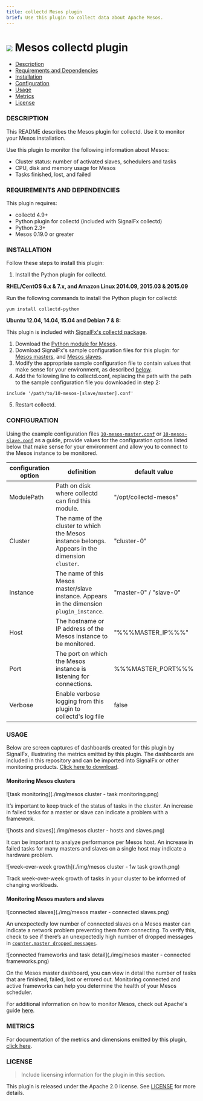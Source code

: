 ```yaml
---
title: collectd Mesos plugin
brief: Use this plugin to collect data about Apache Mesos.
---
```


# ![](https://github.com/signalfx/integrations/blob/master/collectd-mesos/img/integrations_mesos.png) Mesos collectd plugin

- [Description](#description)
- [Requirements and Dependencies](#requirements-and-dependencies)
- [Installation](#installation)
- [Configuration](#configuration)
- [Usage](#usage)
- [Metrics](#metrics)
- [License](#license)

### DESCRIPTION

This README describes the Mesos plugin for collectd. Use it to monitor your Mesos installation.

Use this plugin to monitor the following information about Mesos:
  - Cluster status: number of activated slaves, schedulers and tasks
  - CPU, disk and memory usage for Mesos
  - Tasks finished, lost, and failed

### REQUIREMENTS AND DEPENDENCIES

This plugin requires:

- collectd 4.9+
- Python plugin for collectd (included with SignalFx collectd)
- Python 2.3+
- Mesos 0.19.0 or greater

### INSTALLATION

Follow these steps to install this plugin:

1. Install the Python plugin for collectd.

 **RHEL/CentOS 6.x & 7.x, and Amazon Linux 2014.09, 2015.03 & 2015.09**

 Run the following commands to install the Python plugin for collectd:

 ```
 yum install collectd-python
 ```

 **Ubuntu 12.04, 14.04, 15.04 and Debian 7 & 8:**

 This plugin is included with [SignalFx's collectd package](https://support.signalfx.com/hc/en-us/articles/208080123).

1. Download the [Python module for Mesos](https://github.com/signalfx/collectd-mesos).
1. Download SignalFx's sample configuration files for this plugin: for [Mesos masters](././10-mesos-master.conf), and [Mesos slaves](././10-mesos-slave.conf).
3. Modify the appropriate sample configuration file to contain values that make sense for your environment, as described [below](#configuration).
4. Add the following line to collectd.conf, replacing the path with the path to the sample configuration file you downloaded in step 2:

  ```
  include '/path/to/10-mesos-[slave/master].conf'
  ```
5. Restart collectd.

### CONFIGURATION

Using the example configuration files [`10-mesos-master.conf`](././10-mesos-master.conf) or [`10-mesos-slave.conf`](././10-mesos-slave.conf) as a guide, provide values for the configuration options listed below that make sense for your environment and allow you to connect to the Mesos instance to be monitored.

| configuration option | definition | default value |
| ---------------------|------------|---------------|
| ModulePath | Path on disk where collectd can find this module. | "/opt/collectd-mesos" |
| Cluster | The name of the cluster to which the Mesos instance belongs. Appears in the dimension `cluster`. | "cluster-0" |
| Instance | The name of this Mesos master/slave instance. Appears in the dimension `plugin_instance`. | "master-0" / "slave-0" |
| Host  | The hostname or IP address of the Mesos instance to be monitored. | "%%%MASTER_IP%%%" |
| Port | The port on which the Mesos instance is listening for connections. | %%%MASTER_PORT%%% |
| Verbose | Enable verbose logging from this plugin to collectd's log file | false |

### USAGE

Below are screen captures of dashboards created for this plugin by SignalFx, illustrating the metrics emitted by this plugin. The dashboards are included in this repository and can be imported into SignalFx or other monitoring products. [Click here to download](./Page_Mesos.json).

#### Monitoring Mesos clusters

![task monitoring](./img/mesos cluster - task monitoring.png)

It’s important to keep track of the status of tasks in the cluster. An increase in failed tasks for a master or slave can indicate a problem with a framework.

![hosts and slaves](./img/mesos cluster - hosts and slaves.png)

It can be important to analyze performance per Mesos host. An increase in failed tasks for many masters and slaves on a single host may indicate a hardware problem.

![week-over-week growth](./img/mesos cluster - 1w task growth.png)

Track week-over-week growth of tasks in your cluster to be informed of changing workloads.

#### Monitoring Mesos masters and slaves

![connected slaves](./img/mesos master - connected slaves.png)

An unexpectedly low number of connected slaves on a Mesos master can indicate a network problem preventing them from connecting. To verify this, check to see if there’s an unexpectedly high number of dropped messages in [`counter.master_dropped_messages`](./docs/counter.master_dropped_messages.md).

![connected frameworks and task detail](./img/mesos master - connected frameworks.png)

On the Mesos master dashboard, you can view in detail the number of tasks that are finished, failed, lost or errored out. Monitoring connected and active frameworks can help you determine the health of your Mesos scheduler.

For additional information on how to monitor Mesos, check out Apache's guide [here](http://mesos.apache.org/documentation/latest/monitoring/).


### METRICS

For documentation of the metrics and dimensions emitted by this plugin, [click here](././docs).

### LICENSE

> Include licensing information for the plugin in this section.

This plugin is released under the Apache 2.0 license. See [LICENSE](https://github.com/signalfx/collectd-mesos/blob/master/LICENSE.txt) for more details.
